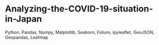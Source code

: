 # Analyzing-the-COVID-19-situation-in-Japan
Python, Pandas, Numpy, Matplotlib, Seaborn, Folium, ipyleaflet, GeoJSON, Geopandas, Leafmap

